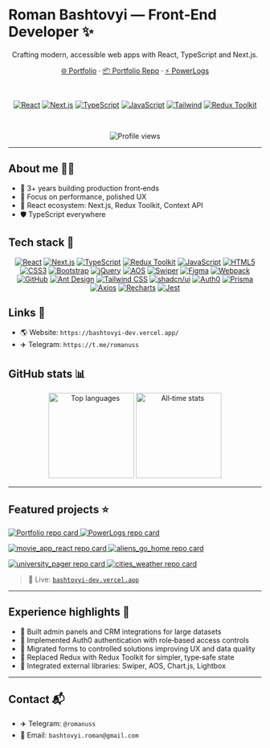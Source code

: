 # Roman Bashtovyi — Front‑End Developer ✨

<div align="center">

Crafting modern, accessible web apps with React, TypeScript and Next.js.

[🌐 Portfolio](https://bashtovyi-dev.vercel.app/) · [📦 Portfolio Repo](https://github.com/RomanBashtovyi/Bashtovyi-Frontend-Portfolio) · [⚡ PowerLogs](https://github.com/RomanBashtovyi/PowerLogs)

<br />

<!-- Tech badges headline row -->

<a href="https://react.dev"><img src="https://img.shields.io/badge/React-20232A?style=for-the-badge&logo=react&logoColor=61DAFB" alt="React" /></a>
<a href="https://nextjs.org"><img src="https://img.shields.io/badge/Next.js-000000?style=for-the-badge&logo=nextdotjs&logoColor=white" alt="Next.js" /></a>
<a href="https://www.typescriptlang.org/"><img src="https://img.shields.io/badge/TypeScript-3178C6?style=for-the-badge&logo=typescript&logoColor=white" alt="TypeScript" /></a>
<a href="https://developer.mozilla.org/docs/Web/JavaScript"><img src="https://img.shields.io/badge/JavaScript-F7DF1E?style=for-the-badge&logo=javascript&logoColor=000" alt="JavaScript" /></a>
<a href="https://tailwindcss.com/"><img src="https://img.shields.io/badge/Tailwind-06B6D4?style=for-the-badge&logo=tailwindcss&logoColor=white" alt="Tailwind" /></a>
<a href="https://redux-toolkit.js.org/"><img src="https://img.shields.io/badge/Redux%20Toolkit-764ABC?style=for-the-badge&logo=redux&logoColor=white" alt="Redux Toolkit" /></a>

<br />

![Profile views](https://komarev.com/ghpvc/?username=RomanBashtovyi&style=flat&color=0e75b6)

</div>

---

## About me 👨‍💻

- 🚀 3+ years building production front‑ends
- 🎯 Focus on performance, polished UX
- 🧩 React ecosystem: Next.js, Redux Toolkit, Context API
- 🛡️ TypeScript everywhere

## Tech stack 🧰

<div align="center">

<!-- Exact list as requested, tile-like shields -->

<a href="https://react.dev"><img src="https://img.shields.io/badge/React-20232A?style=flat-square&logo=react&logoColor=61DAFB" alt="React" /></a>
<a href="https://nextjs.org"><img src="https://img.shields.io/badge/Next.js-000000?style=flat-square&logo=nextdotjs&logoColor=white" alt="Next.js" /></a>
<a href="https://www.typescriptlang.org/"><img src="https://img.shields.io/badge/TypeScript-3178C6?style=flat-square&logo=typescript&logoColor=white" alt="TypeScript" /></a>
<a href="https://redux-toolkit.js.org/"><img src="https://img.shields.io/badge/Redux_Toolkit-764ABC?style=flat-square&logo=redux&logoColor=fff" alt="Redux Toolkit" /></a>
<a href="https://developer.mozilla.org/docs/Web/JavaScript"><img src="https://img.shields.io/badge/JavaScript-F7DF1E?style=flat-square&logo=javascript&logoColor=000" alt="JavaScript" /></a>
<a href="https://developer.mozilla.org/docs/Web/HTML"><img src="https://img.shields.io/badge/HTML5-E34F26?style=flat-square&logo=html5&logoColor=fff" alt="HTML5" /></a>
<a href="https://developer.mozilla.org/docs/Web/CSS"><img src="https://img.shields.io/badge/CSS3-1572B6?style=flat-square&logo=css3&logoColor=fff" alt="CSS3" /></a>
<a href="https://getbootstrap.com/"><img src="https://img.shields.io/badge/Bootstrap-7952B3?style=flat-square&logo=bootstrap&logoColor=fff" alt="Bootstrap" /></a>
<a href="https://jquery.com/"><img src="https://img.shields.io/badge/jQuery-0769AD?style=flat-square&logo=jquery&logoColor=fff" alt="jQuery" /></a>
<a href="https://michalsnik.github.io/aos/"><img src="https://img.shields.io/badge/AOS-2D333B?style=flat-square&logoColor=fff" alt="AOS" /></a>
<a href="https://swiperjs.com/"><img src="https://img.shields.io/badge/Swiper-6332F6?style=flat-square&logo=swiper&logoColor=fff" alt="Swiper" /></a>
<a href="https://www.figma.com/"><img src="https://img.shields.io/badge/Figma-1ABCFE?style=flat-square&logo=figma&logoColor=fff" alt="Figma" /></a>
<a href="https://webpack.js.org/"><img src="https://img.shields.io/badge/Webpack-2B3A42?style=flat-square&logo=webpack&logoColor=8DD6F9" alt="Webpack" /></a>
<a href="https://github.com/"><img src="https://img.shields.io/badge/GitHub-181717?style=flat-square&logo=github&logoColor=fff" alt="GitHub" /></a>
<a href="https://ant.design/"><img src="https://img.shields.io/badge/Ant%20Design-0170FE?style=flat-square&logo=antdesign&logoColor=fff" alt="Ant Design" /></a>
<a href="https://tailwindcss.com/"><img src="https://img.shields.io/badge/Tailwind_CSS-06B6D4?style=flat-square&logo=tailwindcss&logoColor=fff" alt="Tailwind CSS" /></a>
<a href="https://ui.shadcn.com/"><img src="https://img.shields.io/badge/shadcn%2Fui-2D333B?style=flat-square&logoColor=fff" alt="shadcn/ui" /></a>
<a href="https://auth0.com/"><img src="https://img.shields.io/badge/Auth0-EB5424?style=flat-square&logo=auth0&logoColor=fff" alt="Auth0" /></a>
<a href="https://www.prisma.io/"><img src="https://img.shields.io/badge/Prisma-2D3748?style=flat-square&logo=prisma&logoColor=fff" alt="Prisma" /></a>
<a href="https://axios-http.com/"><img src="https://img.shields.io/badge/Axios-5A29E4?style=flat-square&logo=axios&logoColor=fff" alt="Axios" /></a>
<a href="https://recharts.org/"><img src="https://img.shields.io/badge/Recharts-2D333B?style=flat-square&logoColor=fff" alt="Recharts" /></a>
<a href="https://jestjs.io/"><img src="https://img.shields.io/badge/Jest-C21325?style=flat-square&logo=jest&logoColor=fff" alt="Jest" /></a>

</div>

## Links 🔗

- 🌎 Website: `https://bashtovyi-dev.vercel.app/`
- ✈️ Telegram: `https://t.me/romanuss`

## GitHub stats 📊

<div align="center">

<!-- Languages card -->
<img height="170" src="https://github-readme-stats.vercel.app/api/top-langs/?username=RomanBashtovyi&layout=compact&hide_title=true&theme=tokyonight&hide_border=true" alt="Top languages" />

<!-- All‑time commits card (shows total commits across whole history) -->
<img height="170" src="https://github-profile-summary-cards.vercel.app/api/cards/stats?username=RomanBashtovyi&theme=tokyonight" alt="All‑time stats" />

</div>

---

## Featured projects ⭐

<p align="left">
  <a href="https://github.com/RomanBashtovyi/Bashtovyi-Frontend-Portfolio">
    <img src="https://github-readme-stats.vercel.app/api/pin/?username=RomanBashtovyi&repo=Bashtovyi-Frontend-Portfolio&theme=tokyonight&hide_border=true" alt="Portfolio repo card" />
  </a>
  <a href="https://github.com/RomanBashtovyi/PowerLogs">
    <img src="https://github-readme-stats.vercel.app/api/pin/?username=RomanBashtovyi&repo=PowerLogs&theme=tokyonight&hide_border=true" alt="PowerLogs repo card" />
  </a>
</p>

<p align="left">
  <a href="https://github.com/RomanBashtovyi/movie_app_react">
    <img src="https://github-readme-stats.vercel.app/api/pin/?username=RomanBashtovyi&repo=movie_app_react&theme=tokyonight&hide_border=true" alt="movie_app_react repo card" />
  </a>
  <a href="https://github.com/RomanBashtovyi/aliens_go_home">
    <img src="https://github-readme-stats.vercel.app/api/pin/?username=RomanBashtovyi&repo=aliens_go_home&theme=tokyonight&hide_border=true" alt="aliens_go_home repo card" />
  </a>
</p>

<p align="left">
  <a href="https://github.com/RomanBashtovyi/university_pager">
    <img src="https://github-readme-stats.vercel.app/api/pin/?username=RomanBashtovyi&repo=university_pager&theme=tokyonight&hide_border=true" alt="university_pager repo card" />
  </a>
  <a href="https://github.com/RomanBashtovyi/cities_weather">
    <img src="https://github-readme-stats.vercel.app/api/pin/?username=RomanBashtovyi&repo=cities_weather&theme=tokyonight&hide_border=true" alt="cities_weather repo card" />
  </a>
</p>

> 🔴 Live: [`bashtovyi-dev.vercel.app`](https://bashtovyi-dev.vercel.app/)

---

## Experience highlights 📌

- 🧭 Built admin panels and CRM integrations for large datasets
- 🔐 Implemented Auth0 authentication with role‑based access controls
- 🧾 Migrated forms to controlled solutions improving UX and data quality
- 🧰 Replaced Redux with Redux Toolkit for simpler, type‑safe state
- 🧩 Integrated external libraries: Swiper, AOS, Chart.js, Lightbox

---

## Contact 📬

- ✈️ Telegram: `@romanuss`
- 📧 Email: `bashtovyi.roman@gmail.com`
